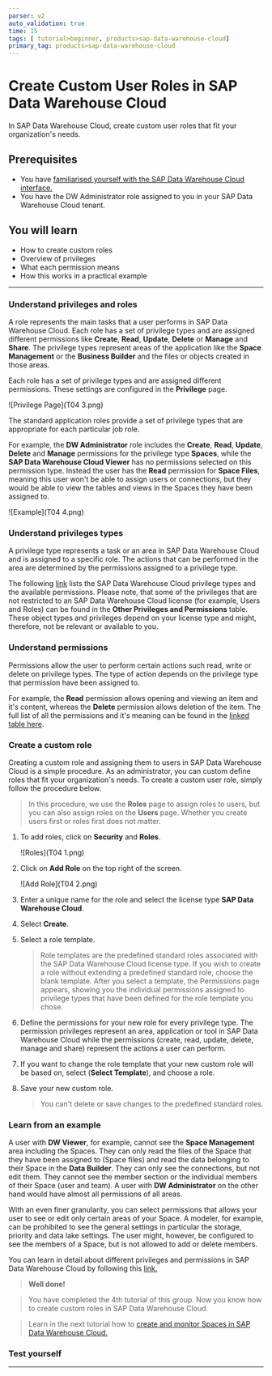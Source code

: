 ```yaml
---
parser: v2
auto_validation: true
time: 15
tags: [ tutorial>beginner, products>sap-data-warehouse-cloud]
primary_tag: products>sap-data-warehouse-cloud
---
```


# Create Custom User Roles in SAP Data Warehouse Cloud
<!-- description --> In SAP Data Warehouse Cloud, create custom user roles that fit your organization's needs.

## Prerequisites
 - You have [familiarised yourself with the SAP Data Warehouse Cloud interface.](data-warehouse-cloud-2-interface)
 - You have the DW Administrator role assigned to you in your SAP Data Warehouse Cloud tenant.

## You will learn
  - How to create custom roles
  - Overview of privileges
  - What each permission means
  - How this works in a practical example

---
### Understand privileges and roles


A role represents the main tasks that a user performs in SAP Data Warehouse Cloud. Each role has a set of privilege types and are assigned different permissions like **Create**, **Read**, **Update**, **Delete** or **Manage** and **Share**. The privilege types represent areas of the application like the **Space Management** or the **Business Builder** and the files or objects created in those areas.

Each role has a set of privilege types and are assigned different permissions. These settings are configured in the **Privilege** page.

<!-- border -->![Privilege Page](T04 3.png)

The standard application roles provide a set of privilege types that are appropriate for each particular job role.

For example, the **DW Administrator** role includes the **Create**, **Read**, **Update**, **Delete** and **Manage** permissions for the privilege type **Spaces**, while the **SAP Data Warehouse Cloud Viewer** has no permissions selected on this permission type. Instead the user has the **Read** permission for **Space Files**, meaning this user won't be able to assign users or connections, but they would be able to view the tables and views in the Spaces they have been assigned to.

<!-- border -->![Example](T04 4.png)



### Understand privileges types


A privilege type represents a task or an area in SAP Data Warehouse Cloud and is assigned to a specific role. The actions that can be performed in the area are determined by the permissions assigned to a privilege type.

The following [link](https://help.sap.com/viewer/9f804b8efa8043539289f42f372c4862/cloud/en-US/862b88eed50244049d41361ba3290456.html?q=Data%20Warehouse%20Cloud%20Privileges%20and%20Permissions) lists the SAP Data Warehouse Cloud privilege types and the available permissions. Please note, that some of the privileges that are not restricted to an SAP Data Warehouse Cloud license (for example, Users and Roles) can be found in the **Other Privileges and Permissions** table. These object types and privileges depend on your license type and might, therefore, not be relevant or available to you.



### Understand permissions


Permissions allow the user to perform certain actions such read, write or delete on privilege types. The type of action depends on the privilege type that permission have been assigned to.

For example, the **Read** permission allows opening and viewing an item and it's content, whereas the **Delete** permission allows deletion of the item. The full list of all the permissions and it's meaning can be found in the [linked table here](https://help.sap.com/viewer/9f804b8efa8043539289f42f372c4862/cloud/en-US/862b88eed50244049d41361ba3290456.html?q=Data%20Warehouse%20Cloud%20Privileges%20and%20Permissions#loio1c4bf1ee5cdf4333807b22568ce0d874).


### Create a custom role


Creating a custom role and assigning them to users in SAP Data Warehouse Cloud is a simple procedure. As an administrator, you can custom define roles that fit your organization's needs. To create a custom user role, simply follow the procedure below.

> In this procedure, we use the **Roles** page to assign roles to users, but you can also assign roles on the **Users** page. Whether you create users first or roles first does not matter.

1. To add roles, click on **Security** and **Roles**.

    ![Roles](T04 1.png)

2. Click on **Add Role** on the top right of the screen.

    ![Add Role](T04 2.png)

3. Enter a unique name for the role and select the license type **SAP Data Warehouse Cloud**.

4. Select **Create**.

5. Select a role template.

    > Role templates are the predefined standard roles associated with the SAP Data Warehouse Cloud license type. If you wish to create a role without extending a predefined standard role, choose the blank template. After you select a template, the Permissions page appears, showing you the individual permissions assigned to privilege types that have been defined for the role template you chose.

6. Define the permissions for your new role for every privilege type. The permission privileges represent an area, application or tool in SAP Data Warehouse Cloud while the permissions (create, read, update, delete, manage and share) represent the actions a user can perform.

7. If you want to change the role template that your new custom role will be based on, select (**Select Template**), and choose a role.  

8. Save your new custom role.

    > You can't delete or save changes to the predefined standard roles.



### Learn from an example


A user with **DW Viewer**, for example, cannot see the **Space Management** area including the Spaces. They can only read the files of the Space that they have been assigned to (Space files) and read the data belonging to their Space in the **Data Builder**. They can only see the connections, but not edit them. They cannot see the member section or the individual members of their Space (user and team). A user with **DW Administrator** on the other hand would have almost all permissions of all areas.

With an even finer granularity, you can select permissions that allows your user to see or edit only certain areas of your Space. A modeler, for example, can be prohibited to see the general settings in particular the storage, priority and data lake settings. The user might, however, be configured to see the members of a Space, but is not allowed to add or delete members.


You can learn in detail about different privileges and permissions in SAP Data Warehouse Cloud by following this [link.](https://help.sap.com/viewer/9f804b8efa8043539289f42f372c4862/cloud/en-US/862b88eed50244049d41361ba3290456.html?q=Data%20Warehouse%20Cloud%20Privileges%20and%20Permissions#loio1c4bf1ee5cdf4333807b22568ce0d874)

>**Well done!**

> You have completed the 4th tutorial of this group. Now you know how to create custom roles in SAP Data Warehouse Cloud.

> Learn in the next tutorial how to [create and monitor Spaces in SAP Data Warehouse Cloud.](data-warehouse-cloud-4-spaces)


### Test yourself





---
